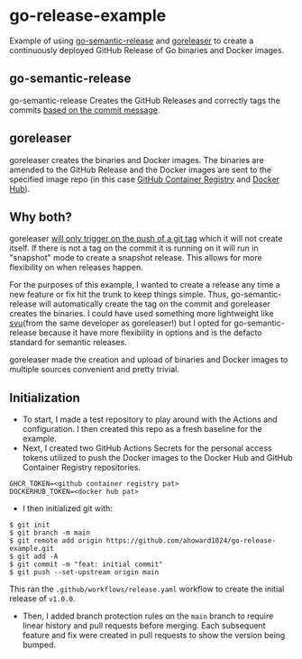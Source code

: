 # go-release-example

Example of using [go-semantic-release](https://github.com/go-semantic-release/semantic-release)
and [goreleaser](https://github.com/goreleaser/goreleaser) to create a continuously deployed 
GitHub Release of Go binaries and Docker images.

## go-semantic-release

go-semantic-release Creates the GitHub Releases and correctly tags the commits [based on the commit
message](https://www.conventionalcommits.org/en/v1.0.0/).

## goreleaser

goreleaser creates the binaries and Docker images. The binaries are amended to the GitHub Release
and the Docker images are sent to the specified image repo
(in this case [GitHub Container Registry](https://github.com/features/packages)
and [Docker Hub](https://hub.docker.com/)).

## Why both?

goreleaser
[will only trigger on the push of a git tag](https://goreleaser.com/cookbooks/semantic-release/)
which it will not create itself. If there is not a tag on the commit it is running on
it will run in "snapshot" mode to create a snapshot release. This allows for more flexibility
on when releases happen.

For the purposes of this example, I wanted to create a release any time a new feature or fix hit
the trunk to keep things simple. Thus, go-semantic-release will automatically create the tag on
the commit and goreleaser creates the binaries. I could have used something more lightweight like
[svu](https://github.com/caarlos0/svu)(from the same developer as goreleaser!) but I opted for
go-semantic-release because it have more flexibility in options and is the defacto standard
for semantic releases.

goreleaser made the creation and upload of binaries and Docker images to multiple sources
convenient and pretty trivial.

## Initialization

* To start, I made a test repository to play around with the Actions and configuration. I then
created this repo as a fresh baseline for the example.
* Next, I created two GitHub Actions Secrets for the personal access tokens utilized to push the
Docker images to the Docker Hub and GitHub Container Registry repositories.

```
GHCR_TOKEN=<github container registry pat>
DOCKERHUB_TOKEN=<docker hub pat>
```

* I then initialized git with:
```
$ git init
$ git branch -m main
$ git remote add origin https://github.com/ahoward1024/go-release-example.git
$ git add -A
$ git commit -m "feat: initial commit"
$ git push --set-upstream origin main
```

This ran the `.github/workflows/release.yaml` workflow to create the initial release of `v1.0.0`.

* Then, I added branch protection rules on the `main` branch to require linear history and
pull requests before merging. Each subsequent feature and fix were created in pull requests to
show the version being bumped.
